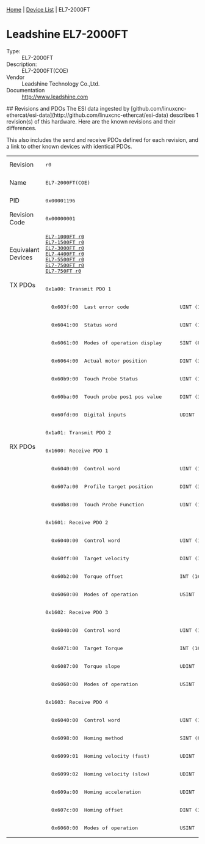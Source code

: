 <div class="nav"><a href="/esi-data">Home</a> | <a href="/esi-data/devices">Device List</a> | EL7-2000FT</div>

#  Leadshine EL7-2000FT

<dl>
  <dt>Type:</dt><dd>EL7-2000FT</dd>
  <dt>Description:</dt><dd>EL7-2000FT(COE)</dd>
  <dt>Vendor</dt><dd>Leadshine Technology Co.,Ltd.</dd>
  <dt>Documentation</dt><dd><a href="http://www.leadshine.com">http://www.leadshine.com</a></dd>
</dl>
## Revisions and PDOs
The ESI data ingested by [github.com/linuxcnc-ethercat/esi-data](http://github.com/linuxcnc-ethercat/esi-data) describes 1 revision(s) of this hardware.  Here are the known revisions and their differences.

This also includes the send and receive PDOs defined for each revision, and a link to other known devices with identical PDOs.

<table>
<tr >
<td class="first">Revision</td>
<td ><pre>r0</pre></td>
</tr>
<tr >
<td class="first">Name</td>
<td ><pre>EL7-2000FT(COE)</pre></td>
</tr>
<tr >
<td class="first">PID</td>
<td ><pre>0x00001196</pre></td>
</tr>
<tr >
<td class="first">Revision Code</td>
<td ><pre>0x00000001</pre></td>
</tr>
<tr >
<td class="first">Equivalant Devices</td>
<td ><pre><a href="EL7-1000FT">EL7-1000FT r0</a><br/><a href="EL7-1500FT">EL7-1500FT r0</a><br/><a href="EL7-3000FT">EL7-3000FT r0</a><br/><a href="EL7-4400FT">EL7-4400FT r0</a><br/><a href="EL7-5500FT">EL7-5500FT r0</a><br/><a href="EL7-7500FT">EL7-7500FT r0</a><br/><a href="EL7-750FT">EL7-750FT r0</a></pre></td>
</tr>
<tr class="txpdo pdosection">
<td class="first" rowspan=9 valign=top>TX PDOs</td>
<td><pre>0x1a00: Transmit PDO 1</pre></td>
<td></td>
</tr>
<tr class="txpdo">
<td ><pre>  0x603f:00  Last error code                 UINT (16 bits)</pre></td>
</tr>
<tr class="txpdo">
<td ><pre>  0x6041:00  Status word                     UINT (16 bits)</pre></td>
</tr>
<tr class="txpdo">
<td ><pre>  0x6061:00  Modes of operation display      SINT (8 bits)</pre></td>
</tr>
<tr class="txpdo">
<td ><pre>  0x6064:00  Actual motor position           DINT (32 bits)</pre></td>
</tr>
<tr class="txpdo">
<td ><pre>  0x60b9:00  Touch Probe Status              UINT (16 bits)</pre></td>
</tr>
<tr class="txpdo">
<td ><pre>  0x60ba:00  Touch probe pos1 pos value      DINT (32 bits)</pre></td>
</tr>
<tr class="txpdo">
<td ><pre>  0x60fd:00  Digital inputs                  UDINT (32 bits)</pre></td>
</tr>
<tr class="txpdo pdosection">
<td ><pre>0x1a01: Transmit PDO 2</pre></td>
</tr>
<tr class="rxpdo pdosection">
<td class="first" rowspan=22 valign=top>RX PDOs</td>
<td><pre>0x1600: Receive PDO 1</pre></td>
<td></td>
</tr>
<tr class="rxpdo">
<td ><pre>  0x6040:00  Control word                    UINT (16 bits)</pre></td>
</tr>
<tr class="rxpdo">
<td ><pre>  0x607a:00  Profile target position         DINT (32 bits)</pre></td>
</tr>
<tr class="rxpdo">
<td ><pre>  0x60b8:00  Touch Probe Function            UINT (16 bits)</pre></td>
</tr>
<tr class="rxpdo pdosection">
<td ><pre>0x1601: Receive PDO 2</pre></td>
</tr>
<tr class="rxpdo">
<td ><pre>  0x6040:00  Control word                    UINT (16 bits)</pre></td>
</tr>
<tr class="rxpdo">
<td ><pre>  0x60ff:00  Target velocity                 DINT (32 bits)</pre></td>
</tr>
<tr class="rxpdo">
<td ><pre>  0x60b2:00  Torque offset                   INT (16 bits)</pre></td>
</tr>
<tr class="rxpdo">
<td ><pre>  0x6060:00  Modes of operation              USINT (8 bits)</pre></td>
</tr>
<tr class="rxpdo pdosection">
<td ><pre>0x1602: Receive PDO 3</pre></td>
</tr>
<tr class="rxpdo">
<td ><pre>  0x6040:00  Control word                    UINT (16 bits)</pre></td>
</tr>
<tr class="rxpdo">
<td ><pre>  0x6071:00  Target Torque                   INT (16 bits)</pre></td>
</tr>
<tr class="rxpdo">
<td ><pre>  0x6087:00  Torque slope                    UDINT (32 bits)</pre></td>
</tr>
<tr class="rxpdo">
<td ><pre>  0x6060:00  Modes of operation              USINT (8 bits)</pre></td>
</tr>
<tr class="rxpdo pdosection">
<td ><pre>0x1603: Receive PDO 4</pre></td>
</tr>
<tr class="rxpdo">
<td ><pre>  0x6040:00  Control word                    UINT (16 bits)</pre></td>
</tr>
<tr class="rxpdo">
<td ><pre>  0x6098:00  Homing method                   SINT (8 bits)</pre></td>
</tr>
<tr class="rxpdo">
<td ><pre>  0x6099:01  Homing velocity (fast)          UDINT (32 bits)</pre></td>
</tr>
<tr class="rxpdo">
<td ><pre>  0x6099:02  Homing velocity (slow)          UDINT (32 bits)</pre></td>
</tr>
<tr class="rxpdo">
<td ><pre>  0x609a:00  Homing acceleration             UDINT (32 bits)</pre></td>
</tr>
<tr class="rxpdo">
<td ><pre>  0x607c:00  Homing offset                   DINT (32 bits)</pre></td>
</tr>
<tr class="rxpdo">
<td ><pre>  0x6060:00  Modes of operation              USINT (8 bits)</pre></td>
</tr>
</table>
